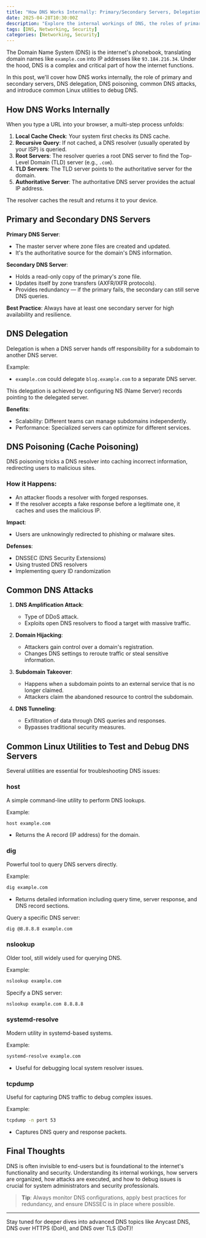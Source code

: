 ```yaml
---
title: "How DNS Works Internally: Primary/Secondary Servers, Delegation, Poisoning, and Common Attacks"
date: 2025-04-28T10:30:00Z
description: "Explore the internal workings of DNS, the roles of primary and secondary servers, DNS delegation, poisoning, common DNS attacks, and utilities to debug DNS issues."
tags: [DNS, Networking, Security]
categories: [Networking, Security]
---
```


The Domain Name System (DNS) is the internet's phonebook, translating domain names like `example.com` into IP addresses like `93.184.216.34`. Under the hood, DNS is a complex and critical part of how the internet functions.

In this post, we'll cover how DNS works internally, the role of primary and secondary servers, DNS delegation, DNS poisoning, common DNS attacks, and introduce common Linux utilities to debug DNS.

## How DNS Works Internally

When you type a URL into your browser, a multi-step process unfolds:

1. **Local Cache Check**: Your system first checks its DNS cache.
2. **Recursive Query**: If not cached, a DNS resolver (usually operated by your ISP) is queried.
3. **Root Servers**: The resolver queries a root DNS server to find the Top-Level Domain (TLD) server (e.g., `.com`).
4. **TLD Servers**: The TLD server points to the authoritative server for the domain.
5. **Authoritative Server**: The authoritative DNS server provides the actual IP address.

The resolver caches the result and returns it to your device.

## Primary and Secondary DNS Servers

**Primary DNS Server**:
- The master server where zone files are created and updated.
- It's the authoritative source for the domain's DNS information.

**Secondary DNS Server**:
- Holds a read-only copy of the primary's zone file.
- Updates itself by zone transfers (AXFR/IXFR protocols).
- Provides redundancy — if the primary fails, the secondary can still serve DNS queries.

**Best Practice**: Always have at least one secondary server for high availability and resilience.

## DNS Delegation

Delegation is when a DNS server hands off responsibility for a subdomain to another DNS server.

Example:
- `example.com` could delegate `blog.example.com` to a separate DNS server.

This delegation is achieved by configuring NS (Name Server) records pointing to the delegated server.

**Benefits**:
- Scalability: Different teams can manage subdomains independently.
- Performance: Specialized servers can optimize for different services.

## DNS Poisoning (Cache Poisoning)

DNS poisoning tricks a DNS resolver into caching incorrect information, redirecting users to malicious sites.

### How it Happens:
- An attacker floods a resolver with forged responses.
- If the resolver accepts a fake response before a legitimate one, it caches and uses the malicious IP.

**Impact**:
- Users are unknowingly redirected to phishing or malware sites.

**Defenses**:
- DNSSEC (DNS Security Extensions)
- Using trusted DNS resolvers
- Implementing query ID randomization

## Common DNS Attacks

1. **DNS Amplification Attack**:
   - Type of DDoS attack.
   - Exploits open DNS resolvers to flood a target with massive traffic.

2. **Domain Hijacking**:
   - Attackers gain control over a domain's registration.
   - Changes DNS settings to reroute traffic or steal sensitive information.

3. **Subdomain Takeover**:
   - Happens when a subdomain points to an external service that is no longer claimed.
   - Attackers claim the abandoned resource to control the subdomain.

4. **DNS Tunneling**:
   - Exfiltration of data through DNS queries and responses.
   - Bypasses traditional security measures.

## Common Linux Utilities to Test and Debug DNS Servers

Several utilities are essential for troubleshooting DNS issues:

### host
A simple command-line utility to perform DNS lookups.

Example:
```bash
host example.com
```
- Returns the A record (IP address) for the domain.

### dig
Powerful tool to query DNS servers directly.

Example:
```bash
dig example.com
```
- Returns detailed information including query time, server response, and DNS record sections.

Query a specific DNS server:
```bash
dig @8.8.8.8 example.com
```

### nslookup
Older tool, still widely used for querying DNS.

Example:
```bash
nslookup example.com
```

Specify a DNS server:
```bash
nslookup example.com 8.8.8.8
```

### systemd-resolve
Modern utility in systemd-based systems.

Example:
```bash
systemd-resolve example.com
```
- Useful for debugging local system resolver issues.

### tcpdump
Useful for capturing DNS traffic to debug complex issues.

Example:
```bash
tcpdump -n port 53
```
- Captures DNS query and response packets.

## Final Thoughts

DNS is often invisible to end-users but is foundational to the internet's functionality and security. Understanding its internal workings, how servers are organized, how attacks are executed, and how to debug issues is crucial for system administrators and security professionals.

> **Tip**: Always monitor DNS configurations, apply best practices for redundancy, and ensure DNSSEC is in place where possible.

---

Stay tuned for deeper dives into advanced DNS topics like Anycast DNS, DNS over HTTPS (DoH), and DNS over TLS (DoT)!
